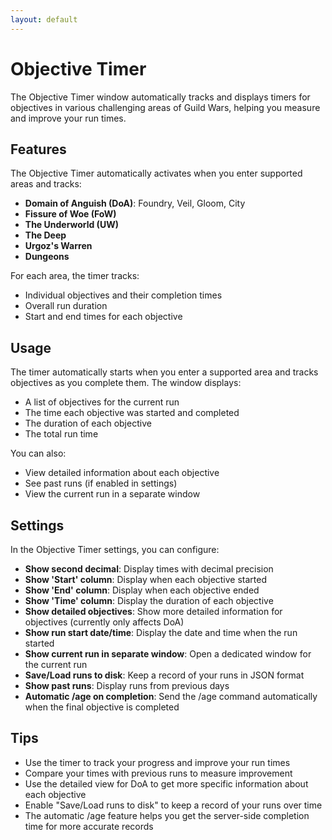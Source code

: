 ```yaml
---
layout: default
---
```


# Objective Timer

The Objective Timer window automatically tracks and displays timers for objectives in various challenging areas of Guild Wars, helping you measure and improve your run times.

## Features

The Objective Timer automatically activates when you enter supported areas and tracks:
- **Domain of Anguish (DoA)**: Foundry, Veil, Gloom, City
- **Fissure of Woe (FoW)**
- **The Underworld (UW)**
- **The Deep**
- **Urgoz's Warren**
- **Dungeons**

For each area, the timer tracks:
- Individual objectives and their completion times
- Overall run duration
- Start and end times for each objective

## Usage

The timer automatically starts when you enter a supported area and tracks objectives as you complete them. The window displays:
- A list of objectives for the current run
- The time each objective was started and completed
- The duration of each objective
- The total run time

You can also:
- View detailed information about each objective
- See past runs (if enabled in settings)
- View the current run in a separate window

## Settings

In the Objective Timer settings, you can configure:
- **Show second decimal**: Display times with decimal precision
- **Show 'Start' column**: Display when each objective started
- **Show 'End' column**: Display when each objective ended
- **Show 'Time' column**: Display the duration of each objective
- **Show detailed objectives**: Show more detailed information for objectives (currently only affects DoA)
- **Show run start date/time**: Display the date and time when the run started
- **Show current run in separate window**: Open a dedicated window for the current run
- **Save/Load runs to disk**: Keep a record of your runs in JSON format
- **Show past runs**: Display runs from previous days
- **Automatic /age on completion**: Send the /age command automatically when the final objective is completed

## Tips

- Use the timer to track your progress and improve your run times
- Compare your times with previous runs to measure improvement
- Use the detailed view for DoA to get more specific information about each objective
- Enable "Save/Load runs to disk" to keep a record of your runs over time
- The automatic /age feature helps you get the server-side completion time for more accurate records
